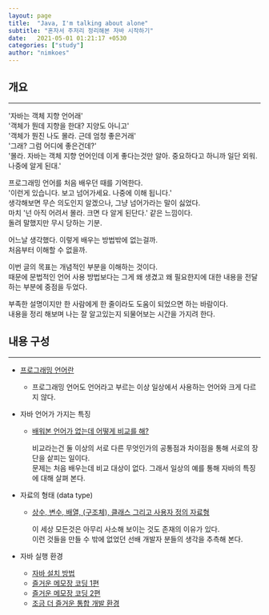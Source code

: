 ```yaml
---
layout: page
title:  "Java, I'm talking about alone"
subtitle: "혼자서 주저리 정리해본 자바 시작하기"
date:   2021-05-01 01:21:17 +0530
categories: ["study"]
author: "nimkoes"
---
```


## **개요**
---
'자바는 객체 지향 언어래'  
'객체가 뭔데 지향을 한대? 지양도 아니고'  
'객체가 뭔진 나도 몰라. 근데 엄청 좋은거래'  
'그래? 그럼 어디에 좋은건데?'  
'몰라. 자바는 객체 지향 언어인데 이게 좋다는것만 알아. 중요하다고 하니까 일단 외워. 나중에 알게 된대.'  
  
  
프로그래밍 언어를 처음 배우던 때를 기억한다.  
'이런게 있습니다. 보고 넘어가세요. 나중에 이해 됩니다.'  
생각해보면 무슨 의도인지 알겠으나, 그냥 넘어가라는 말이 싫었다.  
마치 '넌 아직 어려서 몰라. 크면 다 알게 된단다.' 같은 느낌이다.  
돌려 말했지만 무시 당하는 기분.  
  
어느날 생각했다. 이렇게 배우는 방법밖에 없는걸까.  
처음부터 이해할 수 없을까.  
  
  
이번 글의 목표는 개념적인 부분을 이해하는 것이다.  
때문에 문법적인 언어 사용 방법보다는 그게 왜 생겼고 왜 필요한지에 대한 내용을 전달하는 부분에 중점을 두었다.  
  
부족한 설명이지만 한 사람에게 한 줄이라도 도움이 되었으면 하는 바람이다.  
내용을 정리 해보며 나는 잘 알고있는지 되물어보는 시간을 가지려 한다.  
  
  
  
  
## **내용 구성**
---
- [<u>프로그래밍 언어란</u>][link_self_001]  
  - 프로그래밍 언어도 언어라고 부르는 이상 일상에서 사용하는 언어와 크게 다르지 않다.  
  
- 자바 언어가 가지는 특징  
  - [<u>배워본 언어가 없는데 어떻게 비교를 해?</u>][link_self_002]  
    
    비교라는건 둘 이상의 서로 다른 무엇인가의 공통점과 차이점을 통해 서로의 장단을 샅피는 일이다.  
    문제는 처음 배우는데 비교 대상이 없다. 그래서 일상의 예를 통해 자바의 특징에 대해 살펴 본다.  
  
  
  
- 자료의 형태 (data type)  
  - [<u>상수, 변수, 배열, (구조체), 클래스 그리고 사용자 정의 자료형</u>][link_self_003]  
    
    이 세상 모든것은 아무리 사소해 보이는 것도 존재의 이유가 있다.  
    이런 것들을 만들 수 밖에 없었던 선배 개발자 분들의 생각을 추측해 본다.  
  
  
  
- 자바 실행 환경  
  - [<u>자바 설치 방법</u>][link_self_004]  
  - [<u>즐거운 메모장 코딩 1편</u>][link_self_005]  
  - [<u>즐거운 메모장 코딩 2편</u>][link_self_006]  
  - [<u>조금 더 즐거운 통합 개발 환경</u>][link_self_007]  
  
  
  
[link_self_001]:https://xxxelppa.tistory.com/187?category=858434
[link_self_002]:https://xxxelppa.tistory.com/188?category=858434
[link_self_003]:https://xxxelppa.tistory.com/189?category=858434
[link_self_004]:https://xxxelppa.tistory.com/190?category=858434
[link_self_005]:https://xxxelppa.tistory.com/191?category=858434
[link_self_006]:https://xxxelppa.tistory.com/192?category=858434
[link_self_007]:https://xxxelppa.tistory.com/193?category=858434

